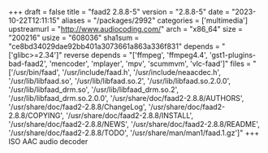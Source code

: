 +++
draft = false
title = "faad2 2.8.8-5"
version = "2.8.8-5"
date = "2023-10-22T12:11:15"
aliases = "/packages/2992"
categories = ['multimedia']
upstreamurl = "http://www.audiocoding.com/"
arch = "x86_64"
size = "200216"
usize = "608036"
sha1sum = "ce8bd34029dae92bb401a3073661a863a336f831"
depends = "['glibc>=2.34']"
reverse depends = "['ffmpeg', 'ffmpeg4.4', 'gst1-plugins-bad-faad2', 'mencoder', 'mplayer', 'mpv', 'scummvm', 'vlc-faad']"
files = "['/usr/bin/faad', '/usr/include/faad.h', '/usr/include/neaacdec.h', '/usr/lib/libfaad.so', '/usr/lib/libfaad.so.2', '/usr/lib/libfaad.so.2.0.0', '/usr/lib/libfaad_drm.so', '/usr/lib/libfaad_drm.so.2', '/usr/lib/libfaad_drm.so.2.0.0', '/usr/share/doc/faad2-2.8.8/AUTHORS', '/usr/share/doc/faad2-2.8.8/ChangeLog', '/usr/share/doc/faad2-2.8.8/COPYING', '/usr/share/doc/faad2-2.8.8/INSTALL', '/usr/share/doc/faad2-2.8.8/NEWS', '/usr/share/doc/faad2-2.8.8/README', '/usr/share/doc/faad2-2.8.8/TODO', '/usr/share/man/man1/faad.1.gz']"
+++
ISO AAC audio decoder